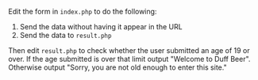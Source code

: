 Edit the form in `index.php` to do the following:
1. Send the data without having it appear in the URL
2. Send the data to `result.php`

Then edit `result.php` to check whether the user submitted an age of 19 or over. If the age submitted is over that limit output "Welcome to Duff Beer". Otherwise output "Sorry, you are not old enough to enter this site."